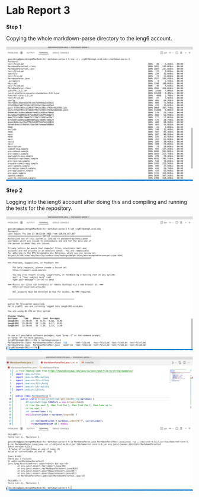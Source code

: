 # Lab Report 3

__Step 1__

Copying the whole markdown-parse directory to the ieng6 account.

![Image][11]

[11]: 1.png

__Step 2__

Logging into the ieng6 account after doing this and compiling and running the tests for the repository.

![Image][12]

[12]: 2.png

![Image][13]

[13]: 3.png
